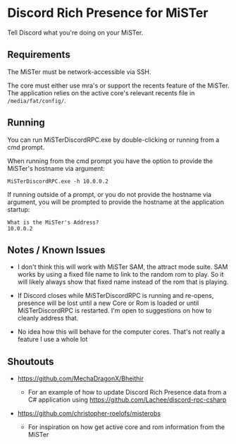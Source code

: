 # Discord Rich Presence for MiSTer

Tell Discord what you're doing on your MiSTer.

## Requirements

The MiSTer must be network-accessible via SSH.

The core must either use mra's or support the recents feature of the MiSTer. The application relies
on the active core's relevant recents file in `/media/fat/config/`.

## Running

You can run MiSTerDiscordRPC.exe by double-clicking or running from a cmd prompt.

When running from the cmd prompt you have the option to provide the MiSTer's hostname via argument:

```shell
MiSTerDiscordRPC.exe -h 10.0.0.2
```

If running outside of a prompt, or you do not provide the hostname via argument, you will be
prompted to provide the hostname at the application startup:

```shell
What is the MiSTer's Address?
10.0.0.2

```

## Notes / Known Issues

- I don't think this will work with MiSTer SAM, the attract mode suite. SAM works by using a fixed
  file name to link to the random rom to play. So it will likely always show that fixed name instead
  of the rom that is playing.

- If Discord closes while MiSTerDiscordRPC is running and re-opens, presence will be lost until a
  new Core or Rom is loaded or until MiSTerDiscordRPC is restarted. I'm open to suggestions on how
  to cleanly address that.

- No idea how this will behave for the computer cores. That's not really a feature I use a whole lot

## Shoutouts

- https://github.com/MechaDragonX/Bheithir

  - For an example of how to update Discord Rich Presence data from a C# application using
    https://github.com/Lachee/discord-rpc-csharp

- https://github.com/christopher-roelofs/misterobs

  - For inspiration on how get active core and rom information from the MiSTer

